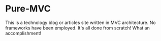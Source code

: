 # Pure-MVC
This is a technology blog or articles site written in MVC architecture. No frameworks have been employed. It's all done from scratch! What an accomplishment! 
